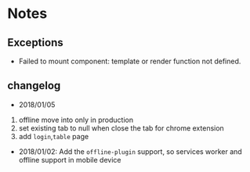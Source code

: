 # Notes
## Exceptions
* Failed to mount component: template or render function not defined.

## changelog
* 2018/01/05
 1. offline move into only in production
 2. set existing tab to null when close the tab for chrome extension
 3. add `login`,`table` page
 
* 2018/01/02: Add the `offline-plugin` support, so services worker and offline support in mobile device


